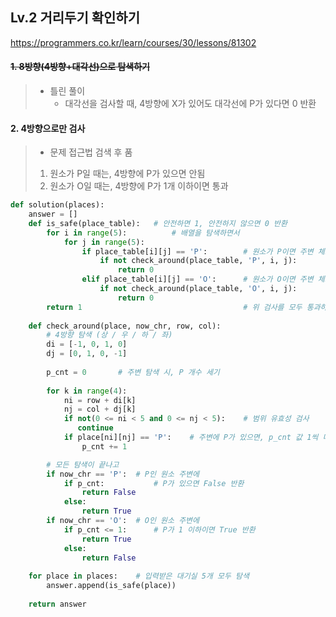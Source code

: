 ## Lv.2 거리두기 확인하기

https://programmers.co.kr/learn/courses/30/lessons/81302

#### ~~1. 8방향(4방향+대각선)으로 탐색하기~~

> - 틀린 풀이
>   - 대각선을 검사할 때, 4방향에 X가 있어도 대각선에 P가 있다면 0 반환



#### 2. 4방향으로만 검사

> - 문제 접근법 검색 후 품
>
> 1. 원소가 P일 때는, 4방향에 P가 있으면 안됨
> 2. 원소가 O일 때는, 4방향에 P가 1개 이하이면 통과

```python
def solution(places):
    answer = []
    def is_safe(place_table):   # 안전하면 1, 안전하지 않으면 0 반환
        for i in range(5):          # 배열을 탐색하면서
            for j in range(5):
                if place_table[i][j] == 'P':        # 원소가 P이면 주변 체크(P가 있으면 안됨)
                    if not check_around(place_table, 'P', i, j):
                        return 0
                elif place_table[i][j] == 'O':      # 원소가 O이면 주변 체크(P가 하나 이하로 있으면 됨)
                    if not check_around(place_table, 'O', i, j):  
                        return 0   
        return 1                                    # 위 검사를 모두 통과하면 1 반환 (안전)
                    
    def check_around(place, now_chr, row, col):
        # 4방향 탐색 (상 / 우 / 하 / 좌)
        di = [-1, 0, 1, 0]  
        dj = [0, 1, 0, -1]
        
        p_cnt = 0       # 주변 탐색 시, P 개수 세기
        
        for k in range(4):
            ni = row + di[k]
            nj = col + dj[k]
            if not(0 <= ni < 5 and 0 <= nj < 5):    # 범위 유효성 검사
               continue
            if place[ni][nj] == 'P':    # 주변에 P가 있으면, p_cnt 값 1씩 더하기
                p_cnt += 1

        # 모든 탐색이 끝나고
        if now_chr == 'P':  # P인 원소 주변에 
            if p_cnt:           # P가 있으면 False 반환
                return False
            else:
                return True
        if now_chr == 'O':  # O인 원소 주변에 
            if p_cnt <= 1:      # P가 1 이하이면 True 반환
                return True
            else:
                return False
            
    for place in places:    # 입력받은 대기실 5개 모두 탐색
        answer.append(is_safe(place))
    
    return answer
```



